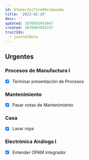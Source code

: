 ```yaml
---
id: 67wear2aj7zce60szqwuwdu
title: '2023-02-20'
desc: ''
updated: 1676993943047
created: 1676903995257
traitIds:
  - journalNote
---
```


## Urgentes

### Procesos de Manufactura I
- [X] Terminar presentación de Procesos

### Mantenimiento
- [X] Pasar notas de Mantenimiento

### Casa
- [X] Lavar ropa

### Electrónica Análoga I
- [X] Entender OPAM integrador
